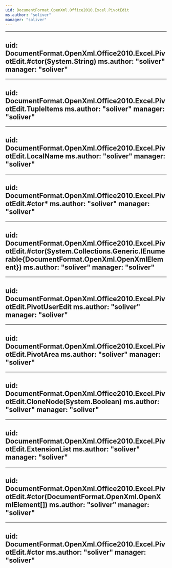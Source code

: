 ```yaml
---
uid: DocumentFormat.OpenXml.Office2010.Excel.PivotEdit
ms.author: "soliver"
manager: "soliver"
---
```


---
uid: DocumentFormat.OpenXml.Office2010.Excel.PivotEdit.#ctor(System.String)
ms.author: "soliver"
manager: "soliver"
---

---
uid: DocumentFormat.OpenXml.Office2010.Excel.PivotEdit.TupleItems
ms.author: "soliver"
manager: "soliver"
---

---
uid: DocumentFormat.OpenXml.Office2010.Excel.PivotEdit.LocalName
ms.author: "soliver"
manager: "soliver"
---

---
uid: DocumentFormat.OpenXml.Office2010.Excel.PivotEdit.#ctor*
ms.author: "soliver"
manager: "soliver"
---

---
uid: DocumentFormat.OpenXml.Office2010.Excel.PivotEdit.#ctor(System.Collections.Generic.IEnumerable{DocumentFormat.OpenXml.OpenXmlElement})
ms.author: "soliver"
manager: "soliver"
---

---
uid: DocumentFormat.OpenXml.Office2010.Excel.PivotEdit.PivotUserEdit
ms.author: "soliver"
manager: "soliver"
---

---
uid: DocumentFormat.OpenXml.Office2010.Excel.PivotEdit.PivotArea
ms.author: "soliver"
manager: "soliver"
---

---
uid: DocumentFormat.OpenXml.Office2010.Excel.PivotEdit.CloneNode(System.Boolean)
ms.author: "soliver"
manager: "soliver"
---

---
uid: DocumentFormat.OpenXml.Office2010.Excel.PivotEdit.ExtensionList
ms.author: "soliver"
manager: "soliver"
---

---
uid: DocumentFormat.OpenXml.Office2010.Excel.PivotEdit.#ctor(DocumentFormat.OpenXml.OpenXmlElement[])
ms.author: "soliver"
manager: "soliver"
---

---
uid: DocumentFormat.OpenXml.Office2010.Excel.PivotEdit.#ctor
ms.author: "soliver"
manager: "soliver"
---
